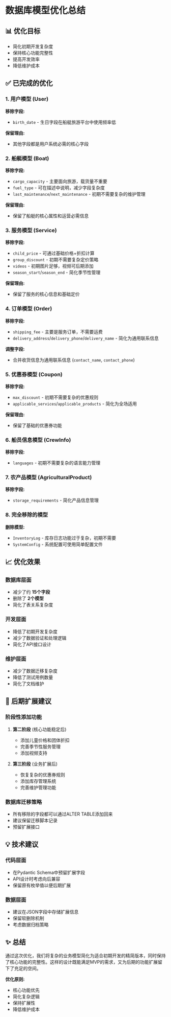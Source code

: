 # 数据库模型优化总结

## 📊 优化目标
- 简化初期开发复杂度
- 保持核心功能完整性
- 提高开发效率
- 降低维护成本

## ✅ 已完成的优化

### 1. 用户模型 (User)
**移除字段:**
- `birth_date` - 生日字段在船艇旅游平台中使用频率低

**保留理由:**
- 其他字段都是用户系统必需的核心字段

### 2. 船艇模型 (Boat)
**移除字段:**
- `cargo_capacity` - 主要面向旅游，载货量不重要
- `fuel_type` - 可在描述中说明，减少字段复杂度
- `last_maintenance`/`next_maintenance` - 初期不需要复杂的维护管理

**保留理由:**
- 保留了船艇的核心属性和运营必需信息

### 3. 服务模型 (Service)
**移除字段:**
- `child_price` - 可通过基础价格+折扣计算
- `group_discount` - 初期不需要复杂定价策略
- `videos` - 初期图片足够，视频可后期添加
- `season_start`/`season_end` - 简化季节性管理

**保留理由:**
- 保留了服务的核心信息和基础定价

### 4. 订单模型 (Order)
**移除字段:**
- `shipping_fee` - 主要是服务订单，不需要运费
- `delivery_address`/`delivery_phone`/`delivery_name` - 简化为通用联系信息

**调整字段:**
- 合并收货信息为通用联系信息 (`contact_name`, `contact_phone`)

### 5. 优惠券模型 (Coupon)
**移除字段:**
- `max_discount` - 初期不需要复杂的优惠规则
- `applicable_services`/`applicable_products` - 简化为全场适用

**保留理由:**
- 保留了基础的优惠券功能

### 6. 船员信息模型 (CrewInfo)
**移除字段:**
- `languages` - 初期不需要复杂的语言能力管理

### 7. 农产品模型 (AgriculturalProduct)
**移除字段:**
- `storage_requirements` - 简化产品信息管理

### 8. 完全移除的模型
**删除模型:**
- `InventoryLog` - 库存日志功能过于复杂，初期不需要
- `SystemConfig` - 系统配置可使用简单配置文件

## 📈 优化效果

### 数据库层面
- 减少了约 **15个字段**
- 删除了 **2个模型**
- 简化了表关系复杂度

### 开发层面
- 降低了初期开发复杂度
- 减少了数据验证和处理逻辑
- 简化了API接口设计

### 维护层面
- 减少了数据迁移复杂度
- 降低了测试用例数量
- 简化了文档维护

## 🔮 后期扩展建议

### 阶段性添加功能
1. **第二阶段** (核心功能稳定后)
   - 添加儿童价格和团体折扣
   - 完善季节性服务管理
   - 添加视频支持

2. **第三阶段** (业务扩展后)
   - 恢复复杂的优惠券规则
   - 添加库存管理系统
   - 完善维护管理功能

### 数据库迁移策略
- 所有移除的字段都可以通过ALTER TABLE添加回来
- 建议保留迁移脚本记录
- 预留扩展接口

## 💡 技术建议

### 代码层面
- 在Pydantic Schema中预留扩展字段
- API设计时考虑向后兼容
- 保留原有枚举值以便后期扩展

### 数据层面
- 建议在JSON字段中存储扩展信息
- 保留软删除机制
- 考虑数据归档策略

## ✨ 总结

通过这次优化，我们将复杂的业务模型简化为适合初期开发的精简版本，同时保持了核心功能的完整性。这样的设计既能满足MVP的需求，又为后期的功能扩展留下了充足的空间。

**优化原则:**
- 核心功能优先
- 简化复杂逻辑  
- 保持扩展性
- 降低维护成本 
